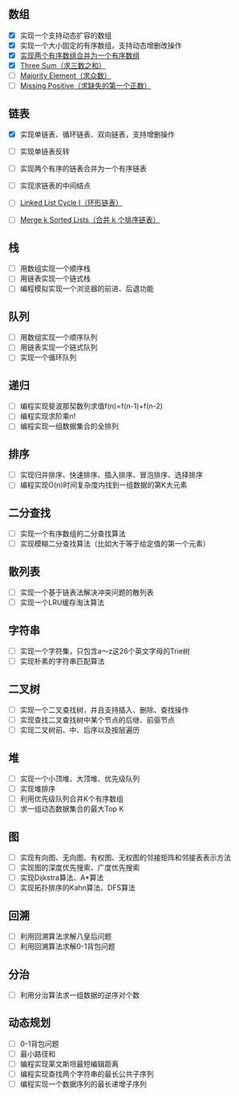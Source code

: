 ## 数组
- [x] 实现一个支持动态扩容的数组
- [x] 实现一个大小固定的有序数组，支持动态增删改操作
- [x] [实现两个有序数组合并为一个有序数组](https://leetcode.com/problems/merge-sorted-array/)
- [x] [Three Sum（求三数之和）](https://leetcode.com/problems/3sum/)
- [ ] [Majority Element（求众数）](https://leetcode.com/problems/majority-element/)
- [ ] [Missing Positive（求缺失的第一个正数）](https://leetcode.com/problems/first-missing-positive/)

## 链表
- [x] 实现单链表、循环链表、双向链表，支持增删操作
- [ ] 实现单链表反转
- [ ] 实现两个有序的链表合并为一个有序链表
- [ ] 实现求链表的中间结点
- [ ] [Linked List Cycle I（环形链表）](https://leetcode.com/problems/linked-list-cycle/)
- [ ] [Merge k Sorted Lists（合并 k 个排序链表）](https://leetcode.com/problems/merge-k-sorted-lists/)


## 栈
- [ ] 用数组实现一个顺序栈
- [ ] 用链表实现一个链式栈
- [ ] 编程模拟实现一个浏览器的前进、后退功能

## 队列
- [ ] 用数组实现一个顺序队列
- [ ] 用链表实现一个链式队列
- [ ] 实现一个循环队列

## 递归
- [ ] 编程实现斐波那契数列求值f(n)=f(n-1)+f(n-2)
- [ ] 编程实现求阶乘n!
- [ ] 编程实现一组数据集合的全排列

## 排序
- [ ] 实现归并排序、快速排序、插入排序、冒泡排序、选择排序
- [ ] 编程实现O(n)时间复杂度内找到一组数据的第K大元素

## 二分查找
- [ ] 实现一个有序数组的二分查找算法
- [ ] 实现模糊二分查找算法（比如大于等于给定值的第一个元素）

## 散列表
- [ ] 实现一个基于链表法解决冲突问题的散列表
- [ ] 实现一个LRU缓存淘汰算法

## 字符串
- [ ] 实现一个字符集，只包含a～z这26个英文字母的Trie树
- [ ] 实现朴素的字符串匹配算法

## 二叉树
- [ ] 实现一个二叉查找树，并且支持插入、删除、查找操作
- [ ] 实现查找二叉查找树中某个节点的后继、前驱节点
- [ ] 实现二叉树前、中、后序以及按层遍历

## 堆
- [ ] 实现一个小顶堆、大顶堆、优先级队列
- [ ] 实现堆排序
- [ ] 利用优先级队列合并K个有序数组
- [ ] 求一组动态数据集合的最大Top K

## 图
- [ ] 实现有向图、无向图、有权图、无权图的邻接矩阵和邻接表表示方法
- [ ] 实现图的深度优先搜索、广度优先搜索
- [ ] 实现Dijkstra算法、A*算法
- [ ] 实现拓扑排序的Kahn算法、DFS算法

## 回溯
- [ ] 利用回溯算法求解八皇后问题
- [ ] 利用回溯算法求解0-1背包问题

## 分治
- [ ] 利用分治算法求一组数据的逆序对个数

## 动态规划
- [ ] 0-1背包问题
- [ ] 最小路径和
- [ ] 编程实现莱文斯坦最短编辑距离
- [ ] 编程实现查找两个字符串的最长公共子序列
- [ ] 编程实现一个数据序列的最长递增子序列